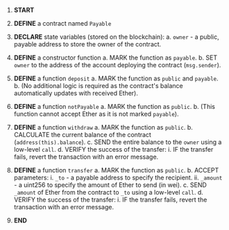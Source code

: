 1. **START**

2. **DEFINE** a contract named `Payable`

3. **DECLARE** state variables (stored on the blockchain):
   a. `owner` - a public, payable address to store the owner of the contract.

4. **DEFINE** a constructor function
   a. MARK the function as `payable`.
   b. SET `owner` to the address of the account deploying the contract (`msg.sender`).

5. **DEFINE** a function `deposit`
   a. MARK the function as `public` and `payable`.
   b. (No additional logic is required as the contract's balance automatically updates with received Ether).

6. **DEFINE** a function `notPayable`
   a. MARK the function as `public`.
   b. (This function cannot accept Ether as it is not marked `payable`).

7. **DEFINE** a function `withdraw`
   a. MARK the function as `public`.
   b. CALCULATE the current balance of the contract (`address(this).balance`).
   c. SEND the entire balance to the `owner` using a low-level `call`.
   d. VERIFY the success of the transfer:
      i. IF the transfer fails, revert the transaction with an error message.

8. **DEFINE** a function `transfer`
   a. MARK the function as `public`.
   b. ACCEPT parameters:
      i. `_to` - a payable address to specify the recipient.
      ii. `_amount` - a uint256 to specify the amount of Ether to send (in wei).
   c. SEND `_amount` of Ether from the contract to `_to` using a low-level `call`.
   d. VERIFY the success of the transfer:
      i. IF the transfer fails, revert the transaction with an error message.

9. **END**
